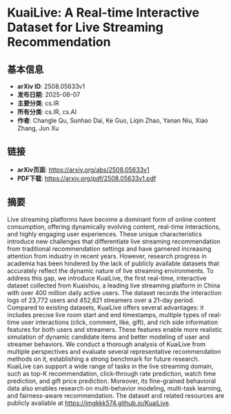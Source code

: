 # KuaiLive: A Real-time Interactive Dataset for Live Streaming   Recommendation

## 基本信息

- **arXiv ID**: 2508.05633v1
- **发布日期**: 2025-08-07
- **主要分类**: cs.IR
- **所有分类**: cs.IR, cs.AI
- **作者**: Changle Qu, Sunhao Dai, Ke Guo, Liqin Zhao, Yanan Niu, Xiao Zhang, Jun Xu

## 链接

- **arXiv页面**: https://arxiv.org/abs/2508.05633v1
- **PDF下载**: https://arxiv.org/pdf/2508.05633v1.pdf

## 摘要

Live streaming platforms have become a dominant form of online content consumption, offering dynamically evolving content, real-time interactions, and highly engaging user experiences. These unique characteristics introduce new challenges that differentiate live streaming recommendation from traditional recommendation settings and have garnered increasing attention from industry in recent years. However, research progress in academia has been hindered by the lack of publicly available datasets that accurately reflect the dynamic nature of live streaming environments. To address this gap, we introduce KuaiLive, the first real-time, interactive dataset collected from Kuaishou, a leading live streaming platform in China with over 400 million daily active users. The dataset records the interaction logs of 23,772 users and 452,621 streamers over a 21-day period. Compared to existing datasets, KuaiLive offers several advantages: it includes precise live room start and end timestamps, multiple types of real-time user interactions (click, comment, like, gift), and rich side information features for both users and streamers. These features enable more realistic simulation of dynamic candidate items and better modeling of user and streamer behaviors. We conduct a thorough analysis of KuaiLive from multiple perspectives and evaluate several representative recommendation methods on it, establishing a strong benchmark for future research. KuaiLive can support a wide range of tasks in the live streaming domain, such as top-K recommendation, click-through rate prediction, watch time prediction, and gift price prediction. Moreover, its fine-grained behavioral data also enables research on multi-behavior modeling, multi-task learning, and fairness-aware recommendation. The dataset and related resources are publicly available at https://imgkkk574.github.io/KuaiLive.
